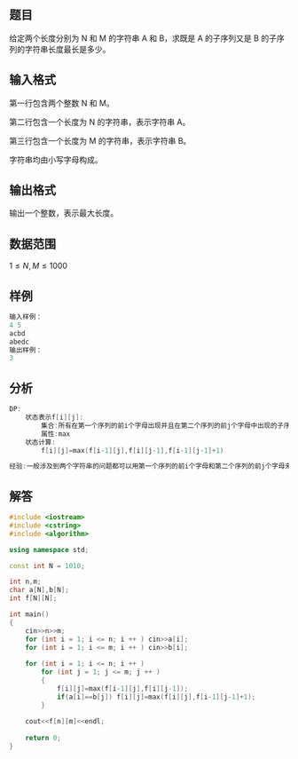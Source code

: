 ## 题目
给定两个长度分别为 N 和 M 的字符串 A 和 B，求既是 A 的子序列又是 B 的子序列的字符串长度最长是多少。

## 输入格式
第一行包含两个整数 N 和 M。

第二行包含一个长度为 N 的字符串，表示字符串 A。

第三行包含一个长度为 M 的字符串，表示字符串 B。

字符串均由小写字母构成。

## 输出格式
输出一个整数，表示最大长度。

## 数据范围
$1≤N,M≤1000$

## 样例
```c++
输入样例：
4 5
acbd
abedc
输出样例：
3
```

## 分析
```c++
DP:
    状态表示f[i][j]:
        集合:所有在第一个序列的前i个字母出现并且在第二个序列的前j个字母中出现的子序列
        属性:max
    状态计算:
        f[i][j]=max(f[i-1][j],f[i][j-1],f[i-1][j-1]+1)

经验:一般涉及到两个字符串的问题都可以用第一个序列的前i个字母和第二个序列的前j个字母来求
```

## 解答
```c++
#include <iostream>
#include <cstring>
#include <algorithm>

using namespace std;

const int N = 1010;

int n,m;
char a[N],b[N];
int f[N][N];

int main()
{
    cin>>n>>m;
    for (int i = 1; i <= n; i ++ ) cin>>a[i];
    for (int i = 1; i <= m; i ++ ) cin>>b[i];
    
    for (int i = 1; i <= n; i ++ )
        for (int j = 1; j <= m; j ++ )
        {
            f[i][j]=max(f[i-1][j],f[i][j-1]);
            if(a[i]==b[j]) f[i][j]=max(f[i][j],f[i-1][j-1]+1);
        }
        
    cout<<f[n][m]<<endl;
    
    return 0;
}
```